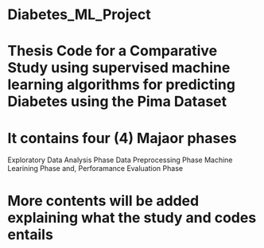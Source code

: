 # Diabetes_ML_Project

# Thesis Code for a Comparative Study using supervised machine learning algorithms for predicting Diabetes using the Pima Dataset

# It contains four (4) Majaor phases
Exploratory Data Analysis Phase
Data Preprocessing Phase
Machine Learining Phase and,
Perforamance Evaluation Phase

# More contents will be added explaining what the study and codes entails
